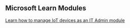 ## Microsoft Learn Modules  ##

[Learn how to manage IoT devices as an IT Admin module](https://docs.microsoft.com/en-us/learn/modules/manage-iot-devices/?WT.mc_id=iot-10260-pdecarlo)
